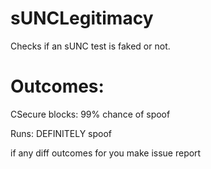 # sUNCLegitimacy
Checks if an sUNC test is faked or not.

# Outcomes:
CSecure blocks: 99% chance of spoof

Runs: DEFINITELY spoof

if any diff outcomes for you make issue report
